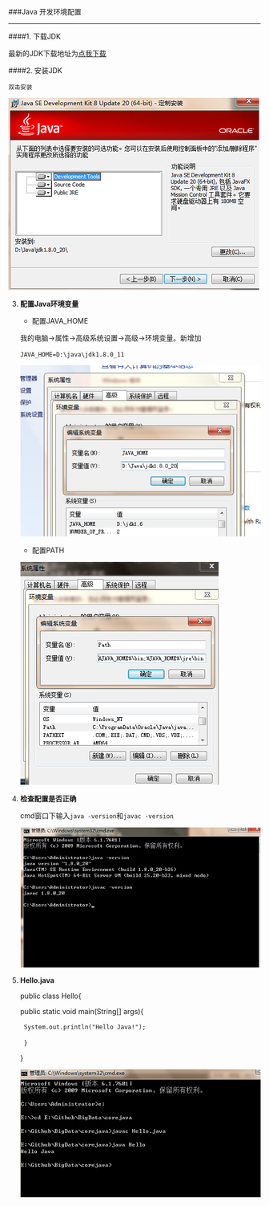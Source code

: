 ###Java 开发环境配置

***

####1. 下载JDK

最新的JDK下载地址为[点我下载][1]

####2. 安装JDK

    双击安装
   ![install][2]

3. __配置Java环境变量__


   + 配置JAVA_HOME

   	我的电脑->属性->高级系统设置->高级->环境变量。新增加

    `JAVA_HOME=D:\java\jdk1.8.0_11`

    ![java_home][3]

    + 配置PATH

     ![Path][4]


4. __检查配置是否正确__

	cmd窗口下输入`java -version`和`javac -version`

    ![cmd][5]

5. __Hello.java__
  
  
    public class Hello{

	public static void main(String[] args){

		System.out.println("Hello Java!");

		}

	}
    
    

   ![Hello.java][6]
   
  
  
  
  
   
 [1]:http://www.oracle.com/technetwork/java/javase/downloads/index.html
[2]:image/1.1_01.png
[3]:image/1.1_02.png
[4]:image/1.1_03.png
[5]:image/1.1_04.png
[6]:image/1.1_05.png
